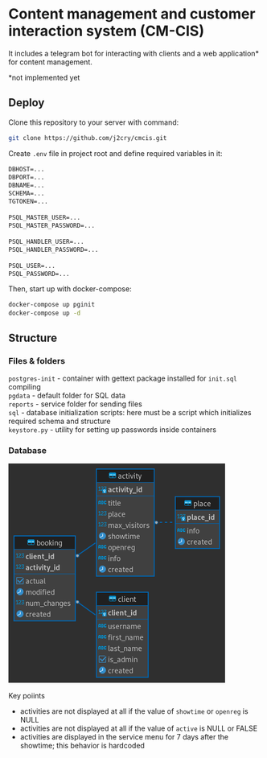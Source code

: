 # Сontent management and customer interaction system (CM-CIS)
It includes a telegram bot for interacting with clients and a web application* for content management.

*not implemented yet

## Deploy
Clone this repository to your server with command:
```bash
git clone https://github.com/j2cry/cmcis.git
```

Create `.env` file in project root and define required variables in it:
```
DBHOST=...
DBPORT=...
DBNAME=...
SCHEMA=...
TGTOKEN=...

PSQL_MASTER_USER=...
PSQL_MASTER_PASSWORD=...

PSQL_HANDLER_USER=...
PSQL_HANDLER_PASSWORD=...

PSQL_USER=...
PSQL_PASSWORD=...
```

Then, start up with docker-compose:
```bash
docker-compose up pginit
docker-compose up -d
```

## Structure
### Files & folders
`postgres-init` - container with gettext package installed for `init.sql` compiling<br>
`pgdata` - default folder for SQL data<br>
`reports` - service folder for sending files<br>
`sql` - database initialization scripts: here must be a script which initializes required schema and structure<br>
`keystore.py` - utility for setting up passwords inside containers<br>


### Database
<img src="sql/cmcis-erd.png" alt="Look for ERD if `sql` folder">

Key poiints
* activities are not displayed at all if the value of `showtime` or `openreg` is NULL
* activities are not displayed at all if the value of `active` is NULL or FALSE
* activities are displayed in the service menu for 7 days after the showtime; this behavior is hardcoded